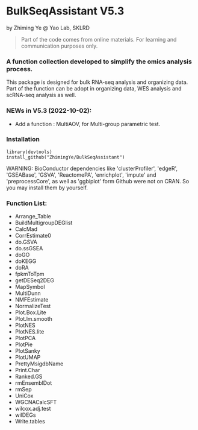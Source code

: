 # BulkSeqAssistant V5.3  
by Zhiming Ye @ Yao Lab, SKLRD   
  
> Part of the code comes from online materials. For learning and communication purposes only.  


### A function collection developed to simplify the omics analysis process.
This package is designed for bulk RNA-seq analysis and organizing data.  
Part of the function can be adopt in organizing data, WES analysis and scRNA-seq analysis as well.  
### NEWs in V5.3 (2022-10-02):  
- Add a function : MultiAOV, for Multi-group parametric test.  
### Installation
```
library(devtools)
install_github("ZhimingYe/BulkSeqAssistant")
```
WARNING: BioConductor dependencies like 'clusterProfiler', 'edgeR', 'GSEABase', 'GSVA', 'ReactomePA', 'enrichplot', 'impute' and 'preprocessCore', as well as 'ggbiplot' form Github were not on CRAN. So you may install them by yourself.  
### Function List: 
* Arrange_Table
* BuildMultigroupDEGlist
* CalcMad
* CorrEstimate0
* do.GSVA
* do.ssGSEA
* doGO
* doKEGG
* doRA
* fpkmToTpm
* getDESeq2DEG
* MapSymbol
* MultiDunn
* NMFEstimate
* NormalizeTest
* Plot.Box.Lite
* Plot.lm.smooth
* PlotNES
* PlotNES.lite
* PlotPCA
* PlotPie
* PlotSanky
* PlotUMAP
* PrettyMsigdbName
* Print.Char
* Ranked.GS
* rmEnsemblDot
* rmSep
* UniCox
* WGCNACalcSFT
* wilcox.adj.test
* wilDEGs
* Write.tables
